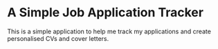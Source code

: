 # A Simple Job Application Tracker

This is a simple application to help me track my applications and create personalised CVs and cover letters.